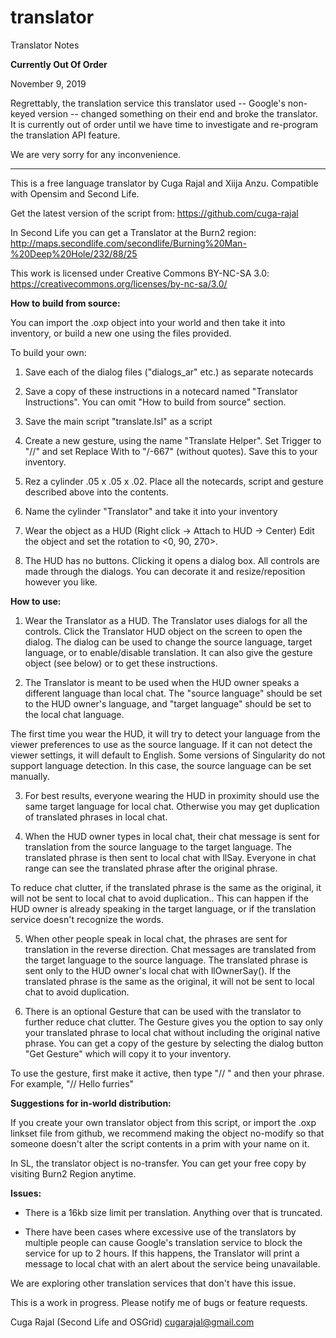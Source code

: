 # translator
Translator Notes

**Currently Out Of Order**

November 9, 2019 

Regrettably, the translation service this translator used -- Google's
non-keyed version -- changed something on their end and broke the
translator. It is currently out of order until we have time to
investigate and re-program the translation API feature.

We are very sorry for any inconvenience.

-------------

This is a free language translator by Cuga Rajal and Xiija Anzu.
Compatible with Opensim and Second Life.

Get the latest version of the script from: https://github.com/cuga-rajal

In Second Life you can get a Translator at the Burn2 region:
  http://maps.secondlife.com/secondlife/Burning%20Man-%20Deep%20Hole/232/88/25

This work is licensed under Creative Commons BY-NC-SA 3.0:
  https://creativecommons.org/licenses/by-nc-sa/3.0/
  
**How to build from source:**

You can import the .oxp object into your world and then take it into inventory,
or build a new one using the files provided.

To build your own:

1) Save each of the dialog files ("dialogs_ar" etc.) as separate notecards

2) Save a copy of these instructions in a notecard named "Translator
Instructions". You can omit "How to build from source" section.

3) Save the main script "translate.lsl" as a script

4) Create a new gesture, using the name "Translate Helper". Set Trigger to "//"
and set Replace With to "/-667" (without quotes). Save this to your inventory.

5) Rez a cylinder .05 x .05 x .02. Place all the notecards, script and gesture
described above into the contents.

6) Name the cylinder "Translator" and take it into your inventory

7) Wear the object as a HUD (Right click -> Attach to HUD -> Center) Edit the
object and set the rotation to <0, 90, 270>.

8) The HUD has no buttons. Clicking it opens a dialog box. All controls are made
through the dialogs. You can decorate it and resize/reposition however you like.


**How to use:**

1) Wear the Translator as a HUD. The Translator uses dialogs for all the
controls. Click the Translator HUD object on the screen to open the dialog. The
dialog can be used to change the source language, target language, or to
enable/disable translation. It can also give the gesture object (see below) or
to get these instructions.

2) The Translator is meant to be used when the HUD owner speaks a different
language than local chat. The "source language" should be set to the HUD owner's
language, and "target language" should be set to the local chat language.

The first time you wear the HUD, it will try to detect your language from the
viewer preferences to use as the source language. If it can not detect the
viewer settings, it will default to English. Some versions of Singularity do not
support language detection. In this case, the source language can be set
manually.

3) For best results, everyone wearing the HUD in proximity should use the same
target language for local chat. Otherwise you may get duplication of translated
phrases in local chat.

4) When the HUD owner types in local chat, their chat message is sent for
translation from the source language to the target language. The translated
phrase is then sent to local chat with llSay. Everyone in chat range can see the
translated phrase after the original phrase.

To reduce chat clutter, if the translated phrase is the same as the original, it
will not be sent to local chat to avoid duplication.. This can happen if the HUD
owner is already speaking in the target language, or if the translation service
doesn't recognize the words.

5) When other people speak in local chat, the phrases are sent for translation
in the reverse direction. Chat messages are translated from the target language
to the source language. The translated phrase is sent only to the HUD owner's
local chat with llOwnerSay(). If the translated phrase is the same as the
original, it will not be sent to local chat to avoid duplication.

6) There is an optional Gesture that can be used with the translator to further
reduce chat clutter. The Gesture gives you the option to say only your
translated phrase to local chat without including the original native phrase.
You can get a copy of the gesture by selecting the dialog button "Get Gesture"
which will copy it to your inventory.

To use the gesture, first make it active, then type "// " and then your phrase. 
For example, "// Hello furries"


**Suggestions for in-world distribution:**

If you create your own translator object from this script, or import the .oxp
linkset file from github, we recommend making the object no-modify so that
someone doesn't alter the script contents in a prim with your name on it.

In SL, the translator object is no-transfer. You can get your free copy by
visiting Burn2 Region anytime. 

**Issues:**

- There is a 16kb size limit per translation. Anything over that is truncated.

- There have been cases where excessive use of the translators by multiple
people can cause Google's translation service to block the service for up to 2
hours. If this happens, the Translator will print a message to local chat with
an alert about the service being unavailable. 

We are exploring other translation services that don't have this issue.

This is a work in progress. Please notify me of bugs or feature requests.

Cuga Rajal (Second Life and OSGrid)
cugarajal@gmail.com
